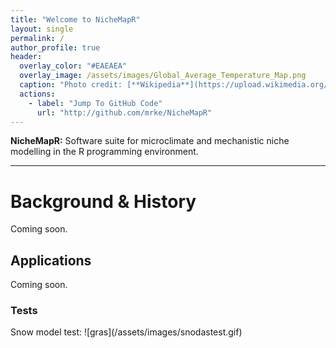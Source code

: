 ```yaml
---
title: "Welcome to NicheMapR"
layout: single
permalink: /
author_profile: true
header:
  overlay_color: "#EAEAEA"
  overlay_image: /assets/images/Global_Average_Temperature_Map.png
  caption: "Photo credit: [**Wikipedia**](https://upload.wikimedia.org/wikipedia/commons/9/92/Annual_Average_Temperature_Map.png)"
  actions:
    - label: "Jump To GitHub Code"
      url: "http://github.com/mrke/NicheMapR"
---
```

<b>NicheMapR:</b> Software suite for microclimate and mechanistic niche modelling in the R programming environment.

<hr color="black" align="center" size="5">

<h1>Background & History</h1>
Coming soon.

<h2> Applications </h2>
Coming soon.

<h3> Tests </h3>
Snow model test: ![gras](/assets/images/snodastest.gif)

